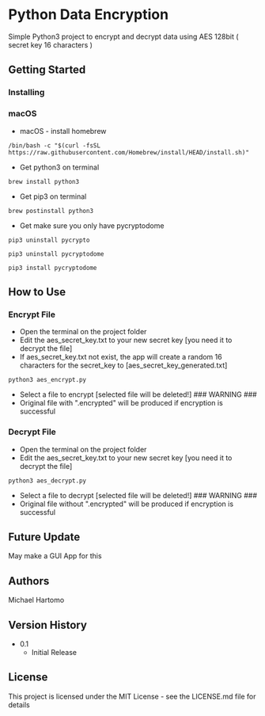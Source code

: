 # Python Data Encryption

Simple Python3 project to encrypt and decrypt data using AES 128bit ( secret key 16 characters )

## Getting Started

### Installing

### macOS
* macOS - install homebrew
```
/bin/bash -c "$(curl -fsSL https://raw.githubusercontent.com/Homebrew/install/HEAD/install.sh)"
```
* Get python3 on terminal
```
brew install python3
```
* Get pip3 on terminal
```
brew postinstall python3
```


* Get make sure you only have pycryptodome
```
pip3 uninstall pycrypto
```
```
pip3 uninstall pycryptodome
```
```
pip3 install pycryptodome
```

## How to Use
### Encrypt File

* Open the terminal on the project folder
* Edit the aes_secret_key.txt to your new secret key [you need it to decrypt the file]
* If aes_secret_key.txt not exist, the app will create a random 16 characters for the secret_key to [aes_secret_key_generated.txt]
```
python3 aes_encrypt.py
```
* Select a file to encrypt [selected file will be deleted!] ### WARNING ###
* Original file with ".encrypted" will be produced if encryption is successful

### Decrypt File

* Open the terminal on the project folder
* Edit the aes_secret_key.txt to your new secret key [you need it to decrypt the file]
```
python3 aes_decrypt.py
```
* Select a file to decrypt [selected file will be deleted!] ### WARNING ###
* Original file without ".encrypted" will be produced if encryption is successful


## Future Update

May make a GUI App for this

## Authors

Michael Hartomo

## Version History

* 0.1
    * Initial Release

## License

This project is licensed under the MIT License - see the LICENSE.md file for details
